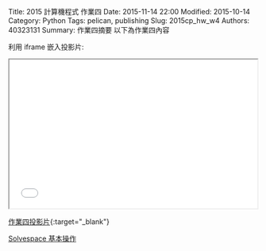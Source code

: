 Title: 2015 計算機程式 作業四
Date: 2015-11-14 22:00
Modified: 2015-10-14 
Category: Python
Tags: pelican, publishing
Slug: 2015cp_hw_w4
Authors: 40323131
Summary: 作業四摘要
以下為作業四內容

利用 iframe 嵌入投影片:

<iframe src="simplest.html" width="500" height="300"></iframe>

[作業四投影片](simplest.html){:target="_blank"}

<a href="http://solvespace.com/bracket.pl" target="_blank">Solvespace 基本操作</a>